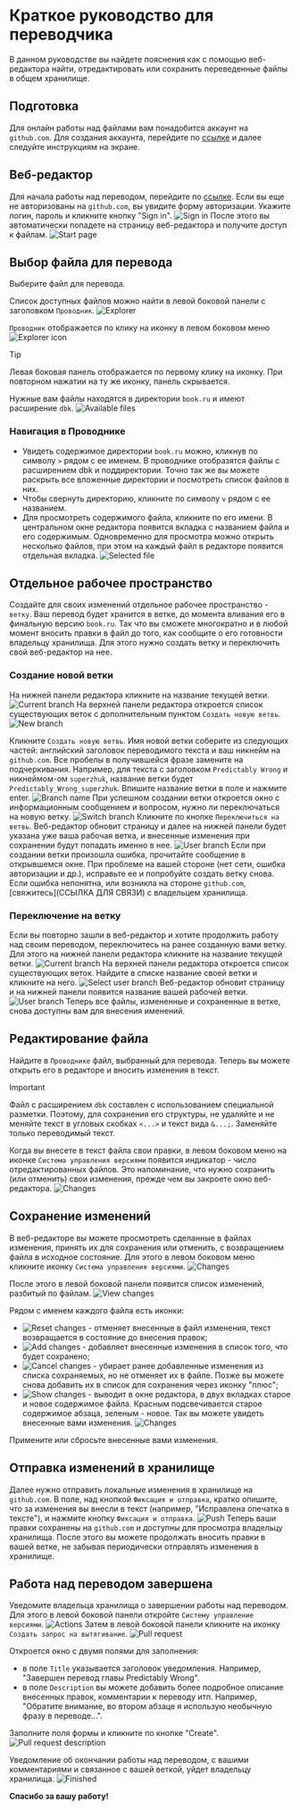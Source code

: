 # Краткое руководство для переводчика
В данном руководстве вы найдете пояснения как с помощью веб-редактора найти, отредактировать или сохранить переведенные файлы в общем хранилище.

## Подготовка
Для онлайн работы над файлами вам понадобится аккаунт на `github.com`. Для создания аккаунта, перейдите по [ссылке](https://github.com/signup) и далее следуйте инструкциям на экране.

## Веб-редактор
Для начала работы над переводом, перейдите по [ссылке](https://github.dev/worldmind/Rationality-From_AI_To_Zombies_by_Eliezer_Yudkowsky.book/tree/main/book.ru/).
Если вы еще не авторизованы на `github.com`, вы увидите форму авторизации. Укажите логин, пароль и кликните кнопку "Sign in".
![Sign in](readme/sign_in.png)
После этого вы автоматически попадете на страницу веб-редактора и получите доступ к файлам.
![Start page](readme/start_page.png)

## Выбор файла для перевода
Выберите файл для перевода.

Список доступных файлов можно найти в левой боковой панели с заголовком `Проводник`.
![Explorer](readme/explorer.png)

`Проводник` отображается по клику на иконку в левом боковом меню
![Explorer icon](readme/explorer_icon.png)

> [!TIP]
> Левая боковая панель отображается по первому клику на иконку. При повторном нажатии на ту же иконку, панель скрывается.

Нужные вам файлы находятся в директории `book.ru` и имеют расширение `dbk`.
![Available files](readme/files.png)

### Навигация в Проводнике
+ Увидеть содержимое директории `book.ru` можно, кликнув по символу `>` рядом с ее именем. В проводнике отобразятся файлы с расширением dbk и поддиректории. Точно так же вы можете раскрыть все вложенные директории и посмотреть список файлов в них.
+ Чтобы свернуть директорию, кликните по символу `v` рядом с ее названием.
+ Для просмотреть содержимого файла, кликните по его имени. В центральном окне редактора появится вкладка с названием файла и его содержимым. Одновременно для просмотра можно открыть несколько файлов, при этом на каждый файл в редакторе появится отдельная вкладка.
![Selected file](readme/selected_file.png)

## Отдельное рабочее пространство
Создайте для своих изменений отдельное рабочее пространство - `ветку`.
Ваш перевод будет хранится в ветке, до момента вливания его в финальную версию `book.ru`. Так что вы сможете многократно и в любой момент вносить правки в файл до того, как сообщите о его готовности владельцу хранилища. Для этого нужно создать ветку и переключить свой веб-редактор на нее.

### Создание новой ветки
На нижней панели редактора кликните на название текущей ветки.
![Current branch](readme/current_branch.png)
На верхней панели редактора откроется список существующих веток с дополнительным пунктом `Создать новую ветвь`.
![New branch](readme/new_branch.png)

Кликните `Создать новую ветвь`.
Имя новой ветки соберите из следующих частей: английский заголовок переводимого текста и ваш никнейм на `github.com`. Все пробелы в получившейся фразе замените на подчеркивания.
Например, для текста с заголовком `Predictably Wrong` и никнеймом-ом `superzhuk`, название ветки будет `Predictably_Wrong_superzhuk`. Впишите название ветки в поле и нажмите enter.
![Branch name](readme/branch_name.png)
При успешном создании ветки откроется окно с информационным сообщением и вопросом, нужно ли переключаться на новую ветку.
![Switch branch](readme/switch_branch.png)
Кликните по кнопке `Переключиться на ветвь`. Веб-редактор обновит страницу и далее на нижней панели будет указана уже ваша рабочая ветка, и внесенные изменения при сохранении будут попадать именно в нее.
![User branch](readme/user_branch.png)
Если при создании ветки произошла ошибка, прочитайте сообщение в открывшемся окне. При проблеме на вашей стороне (нет сети, ошибка авторизации и др.), исправьте ее и попробуйте создать ветку снова. Если ошибка непонятна, или возникла на стороне `github.com`, [свяжитесь](ССЫЛКА ДЛЯ СВЯЗИ) с владельцем хранилища.

### Переключение на ветку
Если вы повторно зашли в веб-редактор и хотите продолжить работу над своим переводом, переключитесь на ранее созданную вами ветку. Для этого на нижней панели редактора кликните на название текущей ветки.
![Current branch](readme/current_branch.png)
На верхней панели редактора откроется список существующих веток. Найдите в списке название своей ветки и кликните на него.
![Select user branch](readme/select_user_branch.png)
Веб-редактор обновит страницу и на нижней панели появится название вашей рабочей ветки.
![User branch](readme/user_branch.png)
Теперь все файлы, измененные и сохраненные в ветке, снова доступны вам для внесения именений.

## Редактирование файла
Найдите в `Проводнике` файл, выбранный для перевода. Теперь вы можете открыть его в редакторе и вносить изменения в текст.

> [!IMPORTANT]
> Файл с расширением `dbk` составлен с использованием специальной разметки. Поэтому, для сохранения его структуры, не удаляйте и не меняйте текст в угловых скобках `<...>` и текст вида `&...;`. Заменяйте только переводимый текст. 

Когда вы внесете в текст файла свои правки, в левом боковом меню на иконке `Система управления версиями` появится индикатор - число отредактированных файлов. Это напоминание, что нужно сохранить (или отменить) свои изменения, прежде чем вы закроете окно веб-редактора.
![Changes](readme/changes_icon.png)

## Сохранение изменений
В веб-редакторе вы можете просмотреть сделанные в файлах изменения, принять их для сохранения или отменить, с возвращением файла в исходное состояние.
Для этого в левом боковом меню кликните иконку `Система управления версиями`.
![Changes](readme/changes_cursor.png)

После этого в левой боковой панели появится список изменений, разбитый по файлам.
![View changes](readme/view_changes.png)

Рядом с именем каждого файла есть иконки:
- ![Reset changes](readme/icon_reset.png) - отменяет внесенные в файл изменения, текст возвращается в состояние до внесения правок;
- ![Add changes](readme/icon_add.png) - добавляет внесенные изменения в список того, что будет сохранено;
- ![Cancel changes](readme/icon_cancel.png) - убирает ранее добавленные изменения из списка сохраняемых, но не отменяет их в файле. Позже вы можете снова добавить их в список для сохранения через иконку "плюс";
- ![Show changes](readme/icon_diff.png) - выводит в окне редактора, в двух вкладках старое и новое содержимое файла. Красным подсвечивается старое содержимое абзаца, зеленым - новое. Так вы можете увидеть внесенные вами изменения.
![Changes](readme/diff.png)

Примените или сбросьте внесенные вами изменения.

## Отправка изменений в хранилище
Далее нужно отправить локальные изменения в хранилище на `github.com`. В поле, над кнопкой `Фиксация и отправка`, кратко опишите, что за изменения вы внесли в текст (например, "Исправлена опечатка в тексте"), и нажмите кнопку `Фиксация и отправка`.
![Push](readme/push.png)
Теперь ваши правки сохранены на `github.com` и доступны для просмотра владельцу хранилища.
После этого вы можете продолжать вносить правки в вашей ветке, не забывая периодически отправлять изменения в хранилище.

## Работа над переводом завершена
Уведомите владельца хранилища о завершении работы над переводом. Для этого в левой боковой панели откройте `Систему управление версиями`.
![Actions](readme/changes_cursor.png)
Затем в левой боковой панели кликните на иконку `Создать запрос на вытягивание`.
![Pull request](readme/pull_request.png)

Откроется окно с двумя полями для заполнения:
* в поле `Title` указывается заголовок уведомления. Например, "Завершен перевод главы Predictably Wrong".
* в поле `Description` вы можете добавить более подробное описание внесенных правок, комментарии к переводу итп. Например, "Обратите внимание, во втором абзаце я использую необычную фразу в переводе...".

Заполните поля формы и кликните по кнопке "Create".
![Pull request description](readme/pull_request_form.png)

Уведомление об окончании работы над переводом, с вашими комментариями и связанное с вашей веткой, уйдет владельцу хранилища.
![Finished](readme/done.png)

**Спасибо за вашу работу!**
